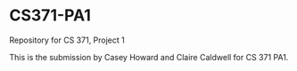 # CS371-PA1
Repository for CS 371, Project 1

This is the submission by Casey Howard and Claire Caldwell for CS 371 PA1.
